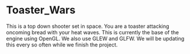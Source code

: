 # Toaster_Wars

This is a top down shooter set in space. You are a toaster attacking oncoming bread with your heat waves.
This is currently the base of the engine using OpenGL. We also use GLEW and GLFW.
We will be updating this every so often while we finish the project.
